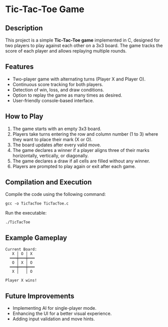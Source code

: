 # Tic-Tac-Toe Game

## Description
This project is a simple **Tic-Tac-Toe game** implemented in C, designed for two players to play against each other on a 3x3 board. The game tracks the score of each player and allows replaying multiple rounds.

## Features
- Two-player game with alternating turns (Player X and Player O).
- Continuous score tracking for both players.
- Detection of win, loss, and draw conditions.
- Option to replay the game as many times as desired.
- User-friendly console-based interface.

## How to Play
1. The game starts with an empty 3x3 board.
2. Players take turns entering the row and column number (1 to 3) where they want to place their mark (X or O).
3. The board updates after every valid move.
4. The game declares a winner if a player aligns three of their marks horizontally, vertically, or diagonally.
5. The game declares a draw if all cells are filled without any winner.
6. Players are prompted to play again or exit after each game.

## Compilation and Execution
Compile the code using the following command:
```
gcc -o TicTacToe TicTacToe.c
```
Run the executable:
```
./TicTacToe
```

## Example Gameplay
```
Current Board:
   X │ O │ X
  ═══╪═══╪═══
   O │ X │ O
  ═══╪═══╪═══
   X │   │ O

Player X wins!
```

## Future Improvements
- Implementing AI for single-player mode.
- Enhancing the UI for a better visual experience.
- Adding input validation and move hints.

